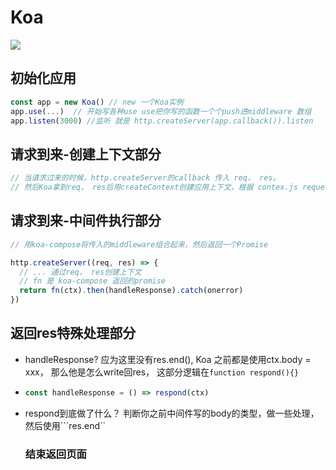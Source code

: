 # Koa

![](http://7xojpa.com1.z0.glb.clouddn.com/%E8%AE%BE%E8%AE%A1%E6%A8%A1%E5%BC%8F/8101f28ba60f38b13f3d1f2e615863bd.png)

## 初始化应用

```javascript
const app = new Koa() // new 一个Koa实例
app.use(...)  // 开始写各种use use把你写的函数一个个push进middleware 数组
app.listen(3000) //监听 就是 http.createServer(app.callback()).listen
```

##  请求到来-创建上下文部分

```javascript
// 当请求过来的时候，http.createServer的callback 传入 req， res。
// 然后Koa拿到req， res后用createContext创建应用上下文，根据 contex.js request.js response.js 创建， 并进行属性代理
```

## 请求到来-中间件执行部分

```javascript
// 用koa-compose将传入的middleware组合起来，然后返回一个Promise

http.createServer((req, res) => {
  // ... 通过req， res创建上下文
  // fn 是 koa-compose 返回的promise
  return fn(ctx).then(handleResponse).catch(onerror)
})
```

## 返回res特殊处理部分

- handleResponse? 应为这里没有res.end(), Koa 之前都是使用ctx.body = xxx， 那么他是怎么write回res， 这部分逻辑在```function respond(){}```

- ```javascript
  const handleResponse = () => respond(ctx)
  ```

- respond到底做了什么？ 判断你之前中间件写的body的类型，做一些处理，然后使用```res.end``

  ### 结束返回页面

